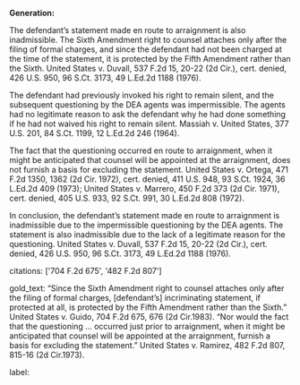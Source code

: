 **Generation:**


The defendant’s statement made en route to arraignment is also inadmissible. The Sixth Amendment right to counsel attaches only after the filing of formal charges, and since the defendant had not been charged at the time of the statement, it is protected by the Fifth Amendment rather than the Sixth. United States v. Duvall, 537 F.2d 15, 20-22 (2d Cir.), cert. denied, 426 U.S. 950, 96 S.Ct. 3173, 49 L.Ed.2d 1188 (1976).

The defendant had previously invoked his right to remain silent, and the subsequent questioning by the DEA agents was impermissible. The agents had no legitimate reason to ask the defendant why he had done something if he had not waived his right to remain silent. Massiah v. United States, 377 U.S. 201, 84 S.Ct. 1199, 12 L.Ed.2d 246 (1964).

The fact that the questioning occurred en route to arraignment, when it might be anticipated that counsel will be appointed at the arraignment, does not furnish a basis for excluding the statement. United States v. Ortega, 471 F.2d 1350, 1362 (2d Cir. 1972), cert. denied, 411 U.S. 948, 93 S.Ct. 1924, 36 L.Ed.2d 409 (1973); United States v. Marrero, 450 F.2d 373 (2d Cir. 1971), cert. denied, 405 U.S. 933, 92 S.Ct. 991, 30 L.Ed.2d 808 (1972).

In conclusion, the defendant’s statement made en route to arraignment is inadmissible due to the impermissible questioning by the DEA agents. The statement is also inadmissible due to the lack of a legitimate reason for the questioning. United States v. Duvall, 537 F.2d 15, 20-22 (2d Cir.), cert. denied, 426 U.S. 950, 96 S.Ct. 3173, 49 L.Ed.2d 1188 (1976).



citations: ['704 F.2d 675', '482 F.2d 807']

gold_text: “Since the Sixth Amendment right to counsel attaches only after the filing of formal charges, [defendant’s] incriminating statement, if protected at all, is protected by the Fifth Amendment rather than the Sixth.” United States v. Guido, 704 F.2d 675, 676 (2d Cir.1983). “Nor would the fact that the questioning ... occurred just prior to arraignment, when it might be anticipated that counsel will be appointed at the arraignment, furnish a basis for excluding the statement.” United States v. Ramirez, 482 F.2d 807, 815-16 (2d Cir.1973).

label: 